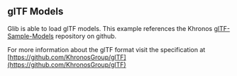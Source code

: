 ## glTF Models

Glib is able to load glTF models. This example references the
Khronos [glTF-Sample-Models](https://github.com/KhronosGroup/glTF-Sample-Models) repository on github.

For more information about the glTF format visit the specification
at [https://github.com/KhronosGroup/glTF](https://github.com/KhronosGroup/glTF)
